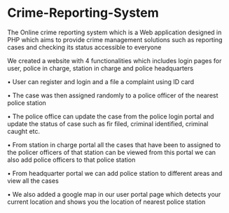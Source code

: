# Crime-Reporting-System
The Online crime reporting system which is a Web application designed in PHP  which aims to provide crime management solutions such as reporting cases  and checking its status accessible to everyone

We created a website with 4 functionalities which includes login pages for user, police in charge, station in charge and police headquarters

• User can register and login and a file a complaint using ID card

• The case was then assigned randomly to a police officer of the nearest police station

• The police office can update the case from the police login portal and update the status of case such as fir filed, criminal identified, criminal caught etc.

• From station in charge portal all the cases that have been to assigned to the policer officers of that station can be viewed from this portal we can also add police officers to that police station

• From headquarter portal we can add police station to different areas and view all the cases

• We also added a google map in our user portal page which detects your current location and shows you the location of nearest police station
